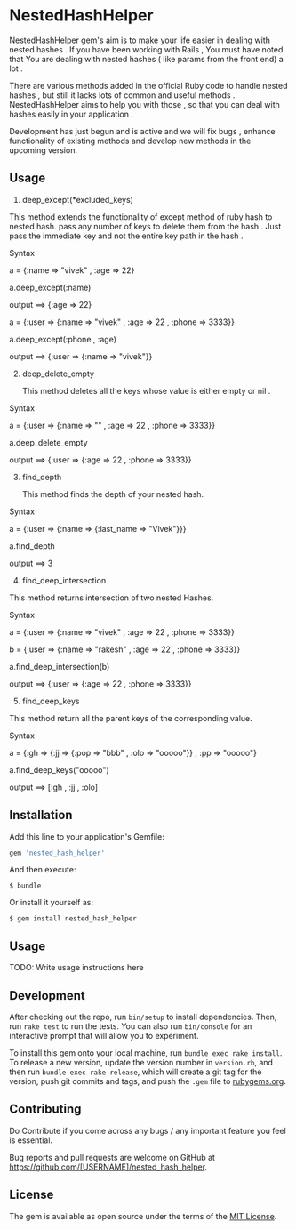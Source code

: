 # NestedHashHelper

NestedHashHelper gem's aim is to make your life easier in dealing with nested hashes . If you have been working with Rails , You must have noted that You are dealing with nested hashes ( like params from the front end) a lot . 

There are various methods added in the official Ruby code to handle nested hashes , but still it lacks lots of common and useful methods . NestedHashHelper aims to help you with those , so that you can deal with hashes easily in your application . 

Development has just begun and is active and we will fix bugs , enhance functionality of existing methods and develop new methods in the upcoming version.

## Usage

1) deep_except(*excluded_keys)
   
  This method extends the functionality of except method of ruby hash to nested hash. pass any number of keys to delete them from the hash . Just pass the immediate key and not the entire key path in the hash . 

  Syntax 

  a = {:name => "vivek" , :age => 22}

  a.deep_except(:name)

  output ==> {:age => 22}

  a = {:user => {:name => "vivek" , :age => 22 , :phone => 3333}}

  a.deep_except(:phone , :age)

  output ==> {:user => {:name => "vivek"}}

2) deep_delete_empty
   
   This method deletes all the keys whose value is either empty or nil .

  Syntax 

   a =  {:user => {:name => "" , :age => 22 , :phone => 3333}}    

   a.deep_delete_empty

   output ==> {:user => {:age => 22 , :phone => 3333}}  

3) find_depth

   This method finds the depth of your nested hash.

  Syntax 

  a = {:user => {:name => {:last_name => "Vivek"}}}

  a.find_depth

  output ==> 3

4) find_deep_intersection

  This method returns intersection of two nested Hashes.

  Syntax 

   a = {:user => {:name => "vivek" , :age => 22 , :phone => 3333}}

   b = {:user => {:name => "rakesh" , :age => 22 , :phone => 3333}}

   a.find_deep_intersection(b)

   output ==> {:user => {:age => 22 , :phone => 3333}}

5) find_deep_keys
 
  This method return all the parent keys of the corresponding value.

  Syntax 

   a = {:gh => {:jj => {:pop => "bbb" , :olo => "ooooo"}} , :pp => "ooooo"}

   a.find_deep_keys("ooooo")

   output ==> [:gh , :jj , :olo]

   


## Installation

Add this line to your application's Gemfile:

```ruby
gem 'nested_hash_helper'
```

And then execute:

    $ bundle

Or install it yourself as:

    $ gem install nested_hash_helper

## Usage

TODO: Write usage instructions here

## Development

After checking out the repo, run `bin/setup` to install dependencies. Then, run `rake test` to run the tests. You can also run `bin/console` for an interactive prompt that will allow you to experiment.

To install this gem onto your local machine, run `bundle exec rake install`. To release a new version, update the version number in `version.rb`, and then run `bundle exec rake release`, which will create a git tag for the version, push git commits and tags, and push the `.gem` file to [rubygems.org](https://rubygems.org).

## Contributing

Do Contribute if you come across any bugs / any important feature you feel is essential.

Bug reports and pull requests are welcome on GitHub at https://github.com/[USERNAME]/nested_hash_helper.


## License

The gem is available as open source under the terms of the [MIT License](http://opensource.org/licenses/MIT).

